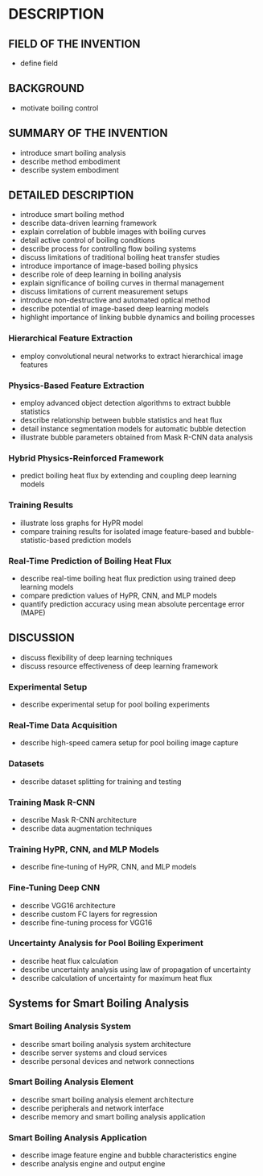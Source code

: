 # DESCRIPTION

## FIELD OF THE INVENTION

- define field

## BACKGROUND

- motivate boiling control

## SUMMARY OF THE INVENTION

- introduce smart boiling analysis
- describe method embodiment
- describe system embodiment

## DETAILED DESCRIPTION

- introduce smart boiling method
- describe data-driven learning framework
- explain correlation of bubble images with boiling curves
- detail active control of boiling conditions
- describe process for controlling flow boiling systems
- discuss limitations of traditional boiling heat transfer studies
- introduce importance of image-based boiling physics
- describe role of deep learning in boiling analysis
- explain significance of boiling curves in thermal management
- discuss limitations of current measurement setups
- introduce non-destructive and automated optical method
- describe potential of image-based deep learning models
- highlight importance of linking bubble dynamics and boiling processes

### Hierarchical Feature Extraction

- employ convolutional neural networks to extract hierarchical image features

### Physics-Based Feature Extraction

- employ advanced object detection algorithms to extract bubble statistics
- describe relationship between bubble statistics and heat flux
- detail instance segmentation models for automatic bubble detection
- illustrate bubble parameters obtained from Mask R-CNN data analysis

### Hybrid Physics-Reinforced Framework

- predict boiling heat flux by extending and coupling deep learning models

### Training Results

- illustrate loss graphs for HyPR model
- compare training results for isolated image feature-based and bubble-statistic-based prediction models

### Real-Time Prediction of Boiling Heat Flux

- describe real-time boiling heat flux prediction using trained deep learning models
- compare prediction values of HyPR, CNN, and MLP models
- quantify prediction accuracy using mean absolute percentage error (MAPE)

## DISCUSSION

- discuss flexibility of deep learning techniques
- discuss resource effectiveness of deep learning framework

### Experimental Setup

- describe experimental setup for pool boiling experiments

### Real-Time Data Acquisition

- describe high-speed camera setup for pool boiling image capture

### Datasets

- describe dataset splitting for training and testing

### Training Mask R-CNN

- describe Mask R-CNN architecture
- describe data augmentation techniques

### Training HyPR, CNN, and MLP Models

- describe fine-tuning of HyPR, CNN, and MLP models

### Fine-Tuning Deep CNN

- describe VGG16 architecture
- describe custom FC layers for regression
- describe fine-tuning process for VGG16

### Uncertainty Analysis for Pool Boiling Experiment

- describe heat flux calculation
- describe uncertainty analysis using law of propagation of uncertainty
- describe calculation of uncertainty for maximum heat flux

## Systems for Smart Boiling Analysis

### Smart Boiling Analysis System

- describe smart boiling analysis system architecture
- describe server systems and cloud services
- describe personal devices and network connections

### Smart Boiling Analysis Element

- describe smart boiling analysis element architecture
- describe peripherals and network interface
- describe memory and smart boiling analysis application

### Smart Boiling Analysis Application

- describe image feature engine and bubble characteristics engine
- describe analysis engine and output engine

